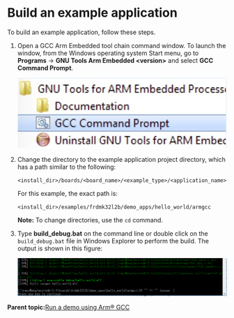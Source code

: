 # Build an example application

To build an example application, follow these steps.

1.  Open a GCC Arm Embedded tool chain command window. To launch the window, from the Windows operating system Start menu, go to **Programs** -\> **GNU Tools Arm Embedded <version\>** and select **GCC Command Prompt**.

    ![](../images/launch_command_prompt_20.jpg "Launch command prompt")

2.  Change the directory to the example application project directory, which has a path similar to the following:

    ```
    <install_dir>/boards/<board_name>/<example_type>/<application_name>/armgcc
    ```

    For this example, the exact path is:

    ```
    <install_dir>/examples/frdmk32l2b/demo_apps/hello_world/armgcc
    ```

    **Note:** To change directories, use the `cd` command.

3.  Type **build\_debug.bat** on the command line or double click on the `build_debug.bat` file in Windows Explorer to perform the build. The output is shown in this figure:

    ![](../images/hello_world_demo_build_successful_k32l2b.png "hello_world demo build successful")


**Parent topic:**[Run a demo using Arm® GCC](../topics/run_a_demo_using_arm__gcc.md)

